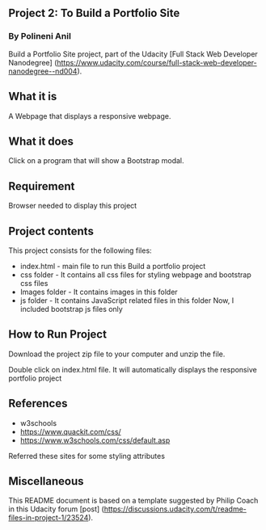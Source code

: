 ## Project 2: To Build a Portfolio Site
### By Polineni Anil

Build a Portfolio Site project, part of the Udacity [Full Stack Web Developer
Nanodegree] (https://www.udacity.com/course/full-stack-web-developer-nanodegree--nd004).

## What it is

A Webpage that displays a responsive webpage. 

## What it does

Click on a program that will show a Bootstrap modal.

## Requirement

Browser needed to display this project

## Project contents

This project consists for the following files:

* index.html - main file to run this Build a portfolio project
* css folder - It contains all css files for styling webpage and bootstrap css files
* Images folder - It contains images in this folder
* js folder - It contains JavaScript related files in this folder Now, I included bootstrap js files only 

## How to Run Project

Download the project zip file to your computer and unzip the file.

Double click on index.html file. It will automatically displays the responsive portfolio project

## References

* w3schools
* https://www.quackit.com/css/
* https://www.w3schools.com/css/default.asp

Referred these sites for some styling attributes

## Miscellaneous

This README document is based on a template suggested by Philip Coach in this
Udacity forum [post] (https://discussions.udacity.com/t/readme-files-in-project-1/23524).
